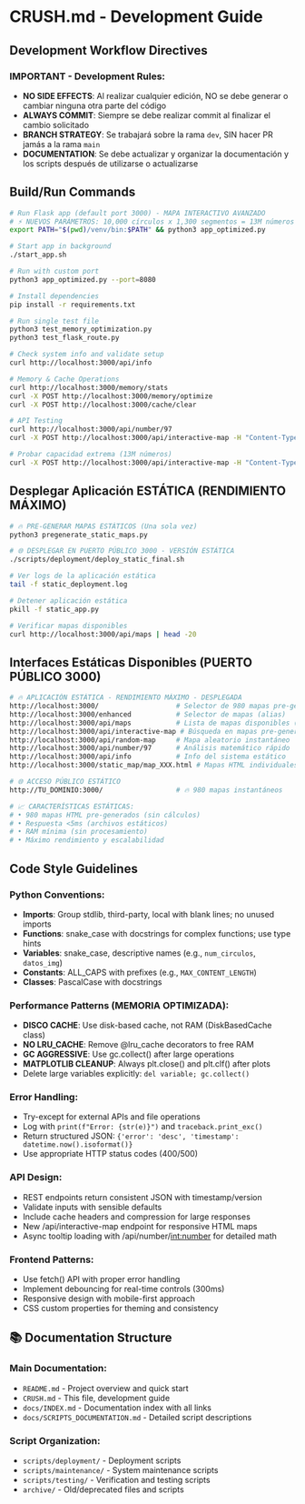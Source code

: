 # CRUSH.md - Development Guide

## Development Workflow Directives

### IMPORTANT - Development Rules:
- **NO SIDE EFFECTS**: Al realizar cualquier edición, NO se debe generar o cambiar ninguna otra parte del código
- **ALWAYS COMMIT**: Siempre se debe realizar commit al finalizar el cambio solicitado
- **BRANCH STRATEGY**: Se trabajará sobre la rama `dev`, SIN hacer PR jamás a la rama `main`
- **DOCUMENTATION**: Se debe actualizar y organizar la documentación y los scripts después de utilizarse o actualizarse

## Build/Run Commands
```bash
# Run Flask app (default port 3000) - MAPA INTERACTIVO AVANZADO
# ⚡ NUEVOS PARÁMETROS: 10,000 círculos x 1,300 segmentos = 13M números
export PATH="$(pwd)/venv/bin:$PATH" && python3 app_optimized.py

# Start app in background
./start_app.sh

# Run with custom port
python3 app_optimized.py --port=8080

# Install dependencies
pip install -r requirements.txt

# Run single test file
python3 test_memory_optimization.py
python3 test_flask_route.py

# Check system info and validate setup
curl http://localhost:3000/api/info

# Memory & Cache Operations
curl http://localhost:3000/memory/stats
curl -X POST http://localhost:3000/memory/optimize
curl -X POST http://localhost:3000/cache/clear

# API Testing
curl http://localhost:3000/api/number/97
curl -X POST http://localhost:3000/api/interactive-map -H "Content-Type: application/json" -d '{"num_circulos": 10000, "divisiones_por_circulo": 1300}'

# Probar capacidad extrema (13M números)
curl -X POST http://localhost:3000/api/interactive-map -H "Content-Type: application/json" -d '{"num_circulos": 10000, "divisiones_por_circulo": 1300}' --max-time 600
```

## Desplegar Aplicación ESTÁTICA (RENDIMIENTO MÁXIMO)
```bash
# 🔥 PRE-GENERAR MAPAS ESTÁTICOS (Una sola vez)
python3 pregenerate_static_maps.py

# 🌐 DESPLEGAR EN PUERTO PÚBLICO 3000 - VERSIÓN ESTÁTICA
./scripts/deployment/deploy_static_final.sh

# Ver logs de la aplicación estática
tail -f static_deployment.log

# Detener aplicación estática
pkill -f static_app.py

# Verificar mapas disponibles
curl http://localhost:3000/api/maps | head -20
```

## Interfaces Estáticas Disponibles (PUERTO PÚBLICO 3000)
```bash
# 🔥 APLICACIÓN ESTÁTICA - RENDIMIENTO MÁXIMO - DESPLEGADA
http://localhost:3000/                   # Selector de 980 mapas pre-generados
http://localhost:3000/enhanced           # Selector de mapas (alias)
http://localhost:3000/api/maps           # Lista de mapas disponibles (JSON)
http://localhost:3000/api/interactive-map # Búsqueda en mapas pre-generados (POST)
http://localhost:3000/api/random-map     # Mapa aleatorio instantáneo
http://localhost:3000/api/number/97      # Análisis matemático rápido
http://localhost:3000/api/info           # Info del sistema estático
http://localhost:3000/static_map/map_XXX.html # Mapas HTML individuales

# 🌐 ACCESO PÚBLICO ESTÁTICO
http://TU_DOMINIO:3000/                  # 🔥 980 mapas instantáneos

# 📈 CARACTERÍSTICAS ESTÁTICAS:
# • 980 mapas HTML pre-generados (sin cálculos)
# • Respuesta <5ms (archivos estáticos)
# • RAM mínima (sin procesamiento)
# • Máximo rendimiento y escalabilidad
```

## Code Style Guidelines

### Python Conventions:
- **Imports**: Group stdlib, third-party, local with blank lines; no unused imports
- **Functions**: snake_case with docstrings for complex functions; use type hints
- **Variables**: snake_case, descriptive names (e.g., `num_circulos`, `datos_img`)
- **Constants**: ALL_CAPS with prefixes (e.g., `MAX_CONTENT_LENGTH`)
- **Classes**: PascalCase with docstrings

### Performance Patterns (MEMORIA OPTIMIZADA):
- **DISCO CACHE**: Use disk-based cache, not RAM (DiskBasedCache class)
- **NO LRU_CACHE**: Remove @lru_cache decorators to free RAM
- **GC AGGRESSIVE**: Use gc.collect() after large operations
- **MATPLOTLIB CLEANUP**: Always plt.close() and plt.clf() after plots
- Delete large variables explicitly: `del variable; gc.collect()`

### Error Handling:
- Try-except for external APIs and file operations
- Log with `print(f"Error: {str(e)}")` and `traceback.print_exc()`
- Return structured JSON: `{'error': 'desc', 'timestamp': datetime.now().isoformat()}`
- Use appropriate HTTP status codes (400/500)

### API Design:
- REST endpoints return consistent JSON with timestamp/version
- Validate inputs with sensible defaults
- Include cache headers and compression for large responses
- New /api/interactive-map endpoint for responsive HTML maps
- Async tooltip loading with /api/number/<int:number> for detailed math

### Frontend Patterns:
- Use fetch() API with proper error handling
- Implement debouncing for real-time controls (300ms)
- Responsive design with mobile-first approach
- CSS custom properties for theming and consistency

## 📚 Documentation Structure

### Main Documentation:
- `README.md` - Project overview and quick start
- `CRUSH.md` - This file, development guide
- `docs/INDEX.md` - Documentation index with all links
- `docs/SCRIPTS_DOCUMENTATION.md` - Detailed script descriptions

### Script Organization:
- `scripts/deployment/` - Deployment scripts
- `scripts/maintenance/` - System maintenance scripts  
- `scripts/testing/` - Verification and testing scripts
- `archive/` - Old/deprecated files and scripts